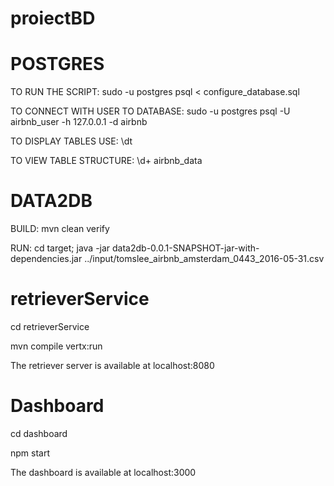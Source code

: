 # proiectBD

# POSTGRES

TO RUN THE SCRIPT:
sudo -u postgres psql < configure_database.sql

TO CONNECT WITH USER TO DATABASE:
sudo -u postgres psql -U airbnb_user -h 127.0.0.1 -d airbnb

TO DISPLAY TABLES USE:
\dt

TO VIEW TABLE STRUCTURE:
\d+ airbnb_data


# DATA2DB

BUILD: mvn clean verify

RUN: cd target; java -jar data2db-0.0.1-SNAPSHOT-jar-with-dependencies.jar ../input/tomslee_airbnb_amsterdam_0443_2016-05-31.csv

# retrieverService

cd retrieverService

mvn compile vertx:run

The retriever server is available at localhost:8080

# Dashboard 

cd dashboard

npm start

The dashboard is available at localhost:3000

